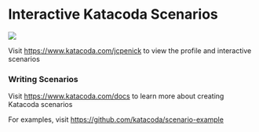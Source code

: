 # Interactive Katacoda Scenarios

[![](http://shields.katacoda.com/katacoda/jcpenick/count.svg)](https://www.katacoda.com/jcpenick "Get your profile on Katacoda.com")

Visit https://www.katacoda.com/jcpenick to view the profile and interactive scenarios

### Writing Scenarios
Visit https://www.katacoda.com/docs to learn more about creating Katacoda scenarios

For examples, visit https://github.com/katacoda/scenario-example
